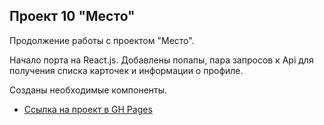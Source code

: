 ## Проект 10 "Место" 

 

Продолжение работы с проектом "Место". 

Начало порта на React.js. Добавлены попапы, пара запросов к Api для получения списка карточек и информации о профиле. 

Созданы необходимые компоненты. 

 

* [Ссылка на проект в GH Pages]() 

 